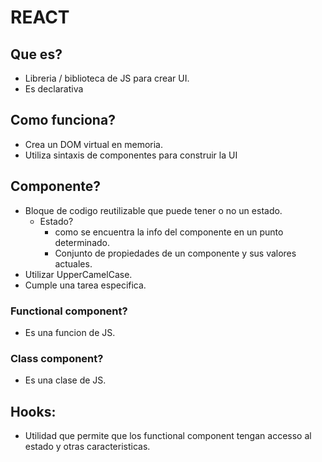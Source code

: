 # REACT

## Que es?
- Libreria / biblioteca de JS para crear UI.
- Es declarativa

## Como funciona?
- Crea un DOM virtual en memoria.
- Utiliza sintaxis de componentes para construir la UI

## Componente?
- Bloque de codigo reutilizable que puede tener o no un estado.
    - Estado?
        - como se encuentra la info del componente en un punto determinado.
        - Conjunto de propiedades de un componente y sus valores actuales.
- Utilizar UpperCamelCase.
- Cumple una tarea especifica.

### Functional component?
- Es una funcion de JS.

### Class component?
- Es una clase de JS.

## Hooks:
- Utilidad que permite que los functional component tengan accesso al estado y otras caracteristicas.

